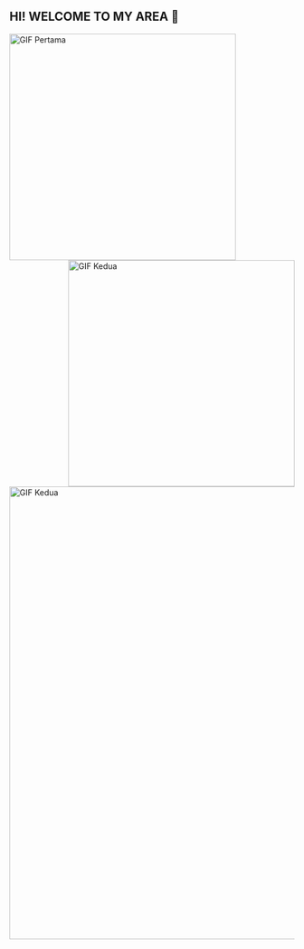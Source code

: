 ## HI! WELCOME TO MY AREA 👋

<!--
**zankifath/ZankiFath** is a ✨ _special_ ✨ repository because its `README.md` (this file) appears on your GitHub profile.

Here are some ideas to get you started:

- 🔭 I’m currently working on ...
- 🌱 I’m currently learning ...
- 👯 I’m looking to collaborate on ...
- 🤔 I’m looking for help with ...
- 💬 Ask me about ...
- 📫 How to reach me: ...
- 😄 Pronouns: ...
- ⚡ Fun fact: ...
--> 
<img src="https://media.giphy.com/media/v1.Y2lkPWVjZjA1ZTQ3OW1qNmZ1Njk0aHVoZXptaHV2OWFxbzBxOGt0azlnOHZhYXBpbHhsbSZlcD12MV9naWZzX3JlbGF0ZWQmY3Q9Zw/OU6tgBi0YJ4HK/giphy.gif" alt="GIF Pertama" width="400" align="left">
<img src="https://media3.giphy.com/media/v1.Y2lkPTc5MGI3NjExN2RyNWRiYnBzeWVuMnh2YWt0OGNhZDh5MW56bmFvdThremcwN3d3byZlcD12MV9pbnRlcm5hbF9naWZfYnlfaWQmY3Q9Zw/13isJ0YVJbQF2M/giphy.gif" alt="GIF Kedua" width="400" align="right">
<img src="https://media.giphy.com/media/v1.Y2lkPWVjZjA1ZTQ3d25sbnozd3N0NzFvbnRtMG9lYTZ3amdyNGkwcDR1YWRlc21qc2d3eCZlcD12MV9naWZzX3JlbGF0ZWQmY3Q9Zw/zkA5kRmmOfoUE/giphy.gif" alt="GIF Kedua" width="800" align="right">
